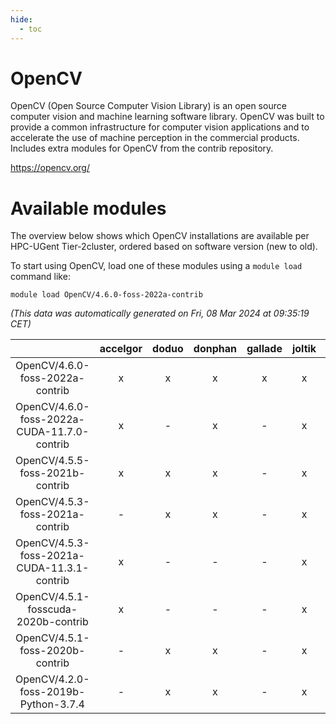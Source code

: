 ```yaml
---
hide:
  - toc
---
```


OpenCV
======


OpenCV (Open Source Computer Vision Library) is an open source computer vision and machine learning software library. OpenCV was built to provide a common infrastructure for computer vision applications and to accelerate the use of machine perception in the commercial products. Includes extra modules for OpenCV from the contrib repository.

https://opencv.org/
# Available modules


The overview below shows which OpenCV installations are available per HPC-UGent Tier-2cluster, ordered based on software version (new to old).

To start using OpenCV, load one of these modules using a `module load` command like:

```shell
module load OpenCV/4.6.0-foss-2022a-contrib
```

*(This data was automatically generated on Fri, 08 Mar 2024 at 09:35:19 CET)*  

| |accelgor|doduo|donphan|gallade|joltik|skitty|
| :---: | :---: | :---: | :---: | :---: | :---: | :---: |
|OpenCV/4.6.0-foss-2022a-contrib|x|x|x|x|x|x|
|OpenCV/4.6.0-foss-2022a-CUDA-11.7.0-contrib|x|-|x|-|x|-|
|OpenCV/4.5.5-foss-2021b-contrib|x|x|x|-|x|x|
|OpenCV/4.5.3-foss-2021a-contrib|-|x|x|-|x|x|
|OpenCV/4.5.3-foss-2021a-CUDA-11.3.1-contrib|x|-|-|-|x|-|
|OpenCV/4.5.1-fosscuda-2020b-contrib|x|-|-|-|x|-|
|OpenCV/4.5.1-foss-2020b-contrib|-|x|x|-|x|x|
|OpenCV/4.2.0-foss-2019b-Python-3.7.4|-|x|x|-|x|x|
